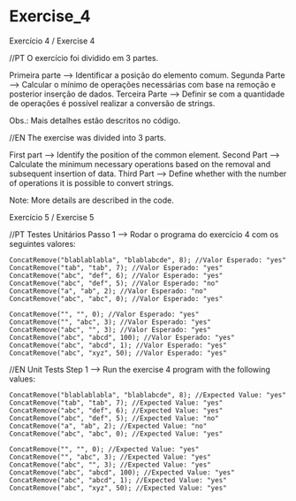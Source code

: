# Exercise_4
Exercício 4 / Exercise 4

//PT
O exercício foi dividido em 3 partes.

Primeira parte --> Identificar a posição do elemento comum.
Segunda Parte --> Calcular o mínimo de operações necessárias com base na remoção e posterior inserção de dados.
Terceira Parte --> Definir se com a quantidade de operações é possível realizar a conversão de strings.

Obs.: Mais detalhes estão descritos no código.

//EN
The exercise was divided into 3 parts.

First part --> Identify the position of the common element.
Second Part --> Calculate the minimum necessary operations based on the removal and subsequent insertion of data.
Third Part --> Define whether with the number of operations it is possible to convert strings.

Note: More details are described in the code.

Exercício 5 / Exercise 5

//PT
Testes Unitários
Passo 1 --> Rodar o programa do exercício 4 com os seguintes valores:

    ConcatRemove("blablablabla", "blablabcde", 8); //Valor Esperado: "yes"
    ConcatRemove("tab", "tab", 7); //Valor Esperado: "yes"
    ConcatRemove("abc", "def", 6); //Valor Esperado: "yes"
    ConcatRemove("abc", "def", 5); //Valor Esperado: "no"
    ConcatRemove("a", "ab", 2); //Valor Esperado: "no"
    ConcatRemove("abc", "abc", 0); //Valor Esperado: "yes"
    
    ConcatRemove("", "", 0); //Valor Esperado: "yes"
    ConcatRemove("", "abc", 3); //Valor Esperado: "yes"
    ConcatRemove("abc", "", 3); //Valor Esperado: "yes"
    ConcatRemove("abc", "abcd", 100); //Valor Esperado: "yes"
    ConcatRemove("abc", "abcd", 1); //Valor Esperado: "yes"
    ConcatRemove("abc", "xyz", 50); //Valor Esperado: "yes"

//EN
Unit Tests
Step 1 --> Run the exercise 4 program with the following values:

    ConcatRemove("blablablabla", "blablabcde", 8); //Expected Value: "yes"
    ConcatRemove("tab", "tab", 7); //Expected Value: "yes"
    ConcatRemove("abc", "def", 6); //Expected Value: "yes"
    ConcatRemove("abc", "def", 5); //Expected Value: "no"
    ConcatRemove("a", "ab", 2); //Expected Value: "no"
    ConcatRemove("abc", "abc", 0); //Expected Value: "yes"
    
    ConcatRemove("", "", 0); //Expected Value: "yes"
    ConcatRemove("", "abc", 3); //Expected Value: "yes"
    ConcatRemove("abc", "", 3); //Expected Value: "yes"
    ConcatRemove("abc", "abcd", 100); //Expected Value: "yes"
    ConcatRemove("abc", "abcd", 1); //Expected Value: "yes"
    ConcatRemove("abc", "xyz", 50); //Expected Value: "yes"
